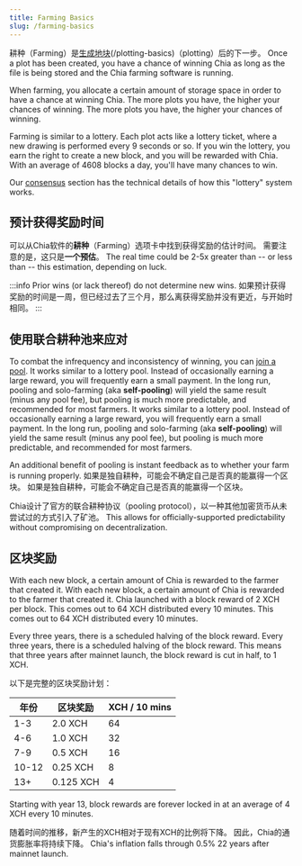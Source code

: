 ```yaml
---
title: Farming Basics
slug: /farming-basics
---
```


耕种（Farming）是[生成地块](/plotting-basics)(/plotting-basics)（plotting）后的下一步。 Once a plot has been created, you have a chance of winning Chia as long as the file is being stored and the Chia farming software is running.

When farming, you allocate a certain amount of storage space in order to have a chance at winning Chia. The more plots you have, the higher your chances of winning. The more plots you have, the higher your chances of winning.

Farming is similar to a lottery. Each plot acts like a lottery ticket, where a new drawing is performed every 9 seconds or so. If you win the lottery, you earn the right to create a new block, and you will be rewarded with Chia. With an average of 4608 blocks a day, you'll have many chances to win.

Our [consensus](/consensus-intro) section has the technical details of how this "lottery" system works.

## 预计获得奖励时间

可以从Chia软件的**耕种**（Farming）选项卡中找到获得奖励的估计时间。 需要注意的是，这只是**一个预估**。 The real time could be 2-5x greater than -- or less than -- this estimation, depending on luck.

:::info
Prior wins (or lack thereof) do not determine new wins. 如果预计获得奖励的时间是一周，但已经过去了三个月，那么离获得奖励并没有更近，与开始时相同。
:::

## 使用联合耕种池来应对

To combat the infrequency and inconsistency of winning, you can [join a pool](/pool-farming). It works similar to a lottery pool. Instead of occasionally earning a large reward, you will frequently earn a small payment. In the long run, pooling and solo-farming (aka **self-pooling**) will yield the same result (minus any pool fee), but pooling is much more predictable, and recommended for most farmers. It works similar to a lottery pool. Instead of occasionally earning a large reward, you will frequently earn a small payment. In the long run, pooling and solo-farming (aka **self-pooling**) will yield the same result (minus any pool fee), but pooling is much more predictable, and recommended for most farmers.

An additional benefit of pooling is instant feedback as to whether your farm is running properly. 如果是独自耕种，可能会不确定自己是否真的能赢得一个区块。 如果是独自耕种，可能会不确定自己是否真的能赢得一个区块。

Chia设计了官方的联合耕种协议（pooling protocol），以一种其他加密货币从未尝试过的方式引入了矿池。 This allows for officially-supported predictability without compromising on decentralization.

## 区块奖励

With each new block, a certain amount of Chia is rewarded to the farmer that created it. With each new block, a certain amount of Chia is rewarded to the farmer that created it. Chia launched with a block reward of 2 XCH per block. This comes out to 64 XCH distributed every 10 minutes. This comes out to 64 XCH distributed every 10 minutes.

Every three years, there is a scheduled halving of the block reward. Every three years, there is a scheduled halving of the block reward. This means that three years after mainnet launch, the block reward is cut in half, to 1 XCH.

以下是完整的区块奖励计划：

| 年份    | 区块奖励      | XCH / 10 mins |
| ----- | --------- | ------------- |
| 1-3   | 2.0 XCH   | 64            |
| 4-6   | 1.0 XCH   | 32            |
| 7-9   | 0.5 XCH   | 16            |
| 10-12 | 0.25 XCH  | 8             |
| 13+   | 0.125 XCH | 4             |

Starting with year 13, block rewards are forever locked in at an average of 4 XCH every 10 minutes.

随着时间的推移，新产生的XCH相对于现有XCH的比例将下降。 因此，Chia的通货膨胀率将持续下降。 Chia's inflation falls through 0.5% 22 years after mainnet launch.
